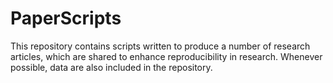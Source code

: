 # PaperScripts
This repository contains scripts written to produce a number of research articles, which are shared to enhance reproducibility in research. Whenever possible, data are also included in the repository.
